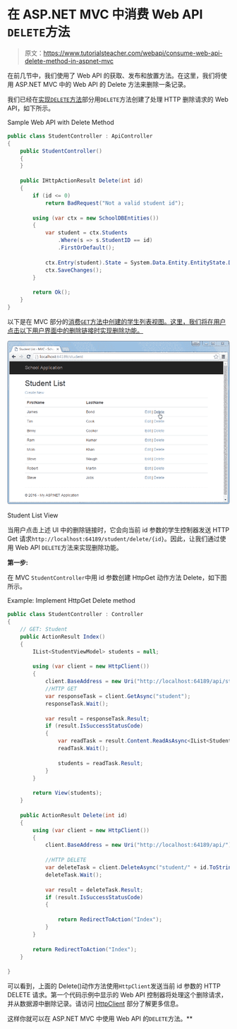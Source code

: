 # 在 ASP.NET MVC 中消费 Web API `DELETE`方法

> 原文：<https://www.tutorialsteacher.com/webapi/consume-web-api-delete-method-in-aspnet-mvc>

在前几节中，我们使用了 Web API 的获取、发布和放置方法。在这里，我们将使用 ASP.NET MVC 中的 Web API 的 Delete 方法来删除一条记录。

我们已经在[实现`DELETE`方法](/webapi/implement-delete-method-in-web-api)部分用`DELETE`方法创建了处理 HTTP 删除请求的 Web API，如下所示。

Sample Web API with Delete Method 

```cs
public class StudentController : ApiController
{
    public StudentController()
    {
    }

    public IHttpActionResult Delete(int id)
    {
        if (id <= 0)
            return BadRequest("Not a valid student id");

        using (var ctx = new SchoolDBEntities())
        {
            var student = ctx.Students
                .Where(s => s.StudentID == id)
                .FirstOrDefault();

            ctx.Entry(student).State = System.Data.Entity.EntityState.Deleted;
            ctx.SaveChanges();
        }

        return Ok();
    }
} 
```

以下是在 MVC 部分的[消费`GET`方法中创建的学生列表视图。这里，我们将在用户点击以下用户界面中的删除链接时实现删除功能。](/webapi/consume-web-api-get-method-in-aspnet-mvc)

![](img/6faa30411e8f62f464b57a0a7f650cac.png)

Student List View



当用户点击上述 UI 中的删除链接时，它会向当前 id 参数的学生控制器发送 HTTP Get 请求`http://localhost:64189/student/delete/{id}`。因此，让我们通过使用 Web API `DELETE`方法来实现删除功能。

**第一步:**

在 MVC `StudentController`中用 id 参数创建 HttpGet 动作方法 Delete，如下图所示。

Example: Implement HttpGet Delete method 

```cs
public class StudentController : Controller
{
    // GET: Student
    public ActionResult Index()
    {
        IList<StudentViewModel> students = null;

        using (var client = new HttpClient())
        {
            client.BaseAddress = new Uri("http://localhost:64189/api/student");
            //HTTP GET
            var responseTask = client.GetAsync("student");
            responseTask.Wait();

            var result = responseTask.Result;
            if (result.IsSuccessStatusCode)
            {
                var readTask = result.Content.ReadAsAsync<IList<StudentViewModel>>();
                readTask.Wait();

                students = readTask.Result;
            }
        }

        return View(students);
    }

    public ActionResult Delete(int id)
    {
        using (var client = new HttpClient())
        {
            client.BaseAddress = new Uri("http://localhost:64189/api/");

            //HTTP DELETE
            var deleteTask = client.DeleteAsync("student/" + id.ToString());
            deleteTask.Wait();

            var result = deleteTask.Result;
            if (result.IsSuccessStatusCode)
            {

                return RedirectToAction("Index");
            }
        }

        return RedirectToAction("Index");
    }

} 
```

可以看到，上面的 Delete()动作方法使用`HttpClient`发送当前 id 参数的 HTTP DELETE 请求。第一个代码示例中显示的 Web API 控制器将处理这个删除请求，并从数据源中删除记录。请访问 [HttpClient](http://localhost:56670/webapi/consuming-web-api-in-dotnet-using-httpclient) 部分了解更多信息。

这样你就可以在 ASP.NET MVC 中使用 Web API 的`DELETE`方法。**